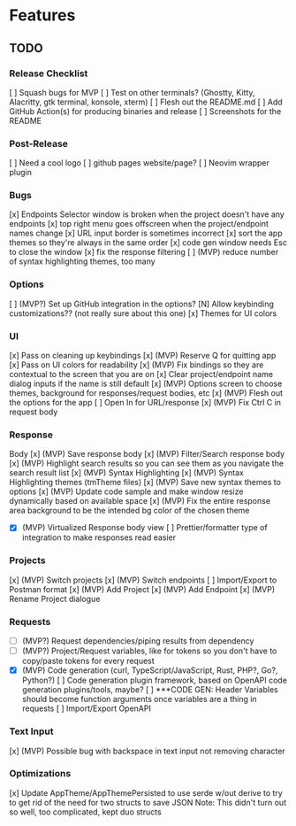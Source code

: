 # Features

## TODO

### Release Checklist
[ ] Squash bugs for MVP
[ ] Test on other terminals? (Ghostty, Kitty, Alacritty, gtk terminal, konsole, xterm)
[ ] Flesh out the README.md
[ ] Add GitHub Action(s) for producing binaries and release
[ ] Screenshots for the README

### Post-Release
[ ] Need a cool logo
[ ] github pages website/page?
[ ] Neovim wrapper plugin

### Bugs
[x] Endpoints Selector window is broken when the project doesn't have any endpoints
[x] top right menu goes offscreen when the project/endpoint names change
[x] URL input border is sometimes incorrect
[x] sort the app themes so they're always in the same order
[x] code gen window needs Esc to close the window
[x] fix the response filtering
[ ] (MVP) reduce number of syntax highlighting themes, too many


### Options
[ ] (MVP?) Set up GitHub integration in the options?
[N] Allow keybinding customizations?? (not really sure about this one)
[x] Themes for UI colors

### UI
[x] Pass on cleaning up keybindings
[x] (MVP) Reserve Q for quitting app
[x] Pass on UI colors for readability
[x] (MVP) Fix bindings so they are contextual to the screen that you are on
[x] Clear project/endpoint name dialog inputs if the name is still default
[x] (MVP) Options screen to choose themes, background for responses/request bodies, etc
[x] (MVP) Flesh out the options for the app
[ ] Open In for URL/response
[x] (MVP) Fix Ctrl C in request body

### Response
Body
[x] (MVP) Save response body
[x] (MVP) Filter/Search response body
[x] (MVP) Highlight search results so you can see them as you navigate the search result list
[x] (MVP) Syntax Highlighting
[x] (MVP) Syntax Highlighting themes (tmTheme files)
[x] (MVP) Save new syntax themes to options
[x] (MVP) Update code sample and make window resize dynamically based on available space
[x] (MVP) Fix the entire response area background to be the intended bg color of the chosen theme
* [x] (MVP) Virtualized Response body view
[ ] Prettier/formatter type of integration to make responses read easier

### Projects
[x] (MVP) Switch projects
[x] (MVP) Switch endpoints
[ ] Import/Export to Postman format
[x] (MVP) Add Project
[x] (MVP) Add Endpoint
[x] (MVP) Rename Project dialogue

### Requests
* [ ] (MVP?) Request dependencies/piping results from dependency
* [ ] (MVP?) Project/Request variables, like for tokens so you don't have to copy/paste tokens for every request
* [x] (MVP) Code generation (curl, TypeScript/JavaScript, Rust, PHP?, Go?, Python?)
[ ] Code generation plugin framework, based on OpenAPI code generation plugins/tools, maybe?
[ ] ***CODE GEN: Header Variables should become function arguments once variables are a thing in requests
[ ] Import/Export OpenAPI

### Text Input
[x] (MVP) Possible bug with backspace in text input not removing character

### Optimizations
[x] Update AppTheme/AppThemePersisted to use serde w/out derive to try to get rid of the need for two structs to save JSON
    Note: This didn't turn out so well, too complicated, kept duo structs
